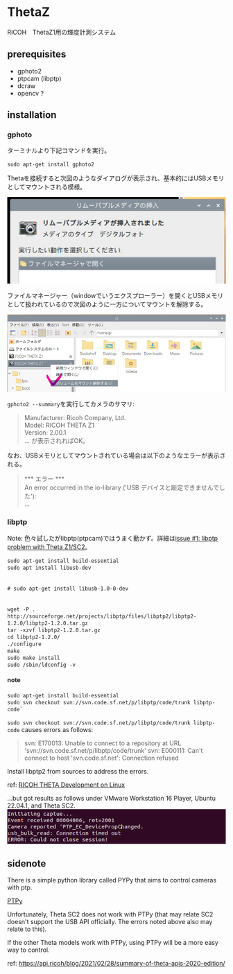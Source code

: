 # ThetaZ
RICOH　ThetaZ1用の輝度計測システム

## prerequisites
* gphoto2
* ptpcam (libptp)
* dcraw
* opencv ?


## installation
### gphoto
ターミナルより下記コマンドを実行。
```
sudo apt-get install gphoto2
```
Thetaを接続すると次図のようなダイアログが表示され、基本的にはUSBメモリとしてマウントされる模様。

![Theta接続時の挙動](/assets/2022-08-24%20101247.png)

ファイルマネージャー（windowでいうエクスプローラー）を開くとUSBメモリとして扱われているので次図のように一方についてマウントを解除する。

![Thetaのマウントと解除する](./assets/2022-08-24%20101557.png)

`gphoto2 --summary`を実行してカメラのサマリ:
>Manufacturer: Ricoh Company, Ltd.  
>Model: RICOH THETA Z1  
>  Version: 2.00.1  
>  ...
が表示されればOK。

なお、USBメモリとしてマウントされている場合は以下のようなエラーが表示される。
>*** エラー ***  
>An error occurred in the io-library ('USB デバイスと断定できませんでした'):  
>...  

### libptp
Note: 色々試したがlibptp(ptpcam)ではうまく動かず。詳細は[issue #1: libptp problem with Theta Z1/SC2](#1)。


```
sudo apt-get install build-essential
sudo apt install libusb-dev


# sudo apt-get install libusb-1.0-0-dev


wget -P . http://sourceforge.net/projects/libptp/files/libptp2/libptp2-1.2.0/libptp2-1.2.0.tar.gz
tar -xzvf libptp2-1.2.0.tar.gz
cd libptp2-1.2.0/
./configure
make
sudo make install
sudo /sbin/ldconfig -v
```



#### note
```
sudo apt-get install build-essential
sudo svn checkout svn://svn.code.sf.net/p/libptp/code/trunk libptp-code`
```
`sudo svn checkout svn://svn.code.sf.net/p/libptp/code/trunk libptp-code` causes errors as follows:
>svn: E170013: Unable to connect to a repository at URL 'svn://svn.code.sf.net/p/libptp/code/trunk'
>svn: E000111: Can't connect to host 'svn.code.sf.net': Connection refused

Install libptp2 from sources to address the errors.

ref: [RICOH THETA Development on Linux](https://codetricity.github.io/theta-linux/usb_api/)

...but got results as follows under VMware Workstation 16 Player, Ubuntu 22.04.1, and Theta SC2.
![ptpcam error](./assets/2022-08-22%20183047.png)

## sidenote
There is a simple python library called PYPy that aims to control cameras with ptp.

[PTPy](https://github.com/Parrot-Developers/sequoia-ptpy)

Unfortunately, Theta SC2 does not work with PTPy (that may relate SC2 doesn't support the USB API officially. The errors noted above also may relate to this).

If the other Theta models work with PTPy, using PTPy will be a more easy way to control.

ref: https://api.ricoh/blog/2021/02/28/summary-of-theta-apis-2020-edition/
